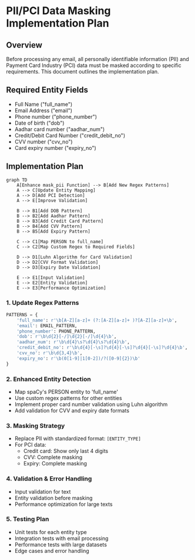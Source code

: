 # PII/PCI Data Masking Implementation Plan

## Overview
Before processing any email, all personally identifiable information (PII) and Payment Card Industry (PCI) data must be masked according to specific requirements. This document outlines the implementation plan.

## Required Entity Fields
- Full Name ("full_name")
- Email Address ("email")
- Phone number ("phone_number")
- Date of birth ("dob")
- Aadhar card number ("aadhar_num")
- Credit/Debit Card Number ("credit_debit_no")
- CVV number ("cvv_no")
- Card expiry number ("expiry_no")

## Implementation Plan

```mermaid
graph TD
    A[Enhance mask_pii Function] --> B[Add New Regex Patterns]
    A --> C[Update Entity Mapping]
    A --> D[Add PCI Detection]
    A --> E[Improve Validation]

    B --> B1[Add DOB Pattern]
    B --> B2[Add Aadhar Pattern]
    B --> B3[Add Credit Card Pattern]
    B --> B4[Add CVV Pattern]
    B --> B5[Add Expiry Pattern]

    C --> C1[Map PERSON to full_name]
    C --> C2[Map Custom Regex to Required Fields]

    D --> D1[Luhn Algorithm for Card Validation]
    D --> D2[CVV Format Validation]
    D --> D3[Expiry Date Validation]

    E --> E1[Input Validation]
    E --> E2[Entity Validation]
    E --> E3[Performance Optimization]
```

### 1. Update Regex Patterns
```python
PATTERNS = {
    'full_name': r'\b[A-Z][a-z]+ (?:[A-Z][a-z]+ )?[A-Z][a-z]+\b',
    'email': EMAIL_PATTERN,
    'phone_number': PHONE_PATTERN,
    'dob': r'\b\d{2}[-/]\d{2}[-/]\d{4}\b',
    'aadhar_num': r'\b\d{4}\s?\d{4}\s?\d{4}\b',
    'credit_debit_no': r'\b\d{4}[-\s]?\d{4}[-\s]?\d{4}[-\s]?\d{4}\b',
    'cvv_no': r'\b\d{3,4}\b',
    'expiry_no': r'\b(0[1-9]|1[0-2])/?([0-9]{2})\b'
}
```

### 2. Enhanced Entity Detection
- Map spaCy's PERSON entity to 'full_name'
- Use custom regex patterns for other entities
- Implement proper card number validation using Luhn algorithm
- Add validation for CVV and expiry date formats

### 3. Masking Strategy
- Replace PII with standardized format: `[ENTITY_TYPE]`
- For PCI data:
  - Credit card: Show only last 4 digits
  - CVV: Complete masking
  - Expiry: Complete masking

### 4. Validation & Error Handling
- Input validation for text
- Entity validation before masking
- Performance optimization for large texts

### 5. Testing Plan
- Unit tests for each entity type
- Integration tests with email processing
- Performance tests with large datasets
- Edge cases and error handling